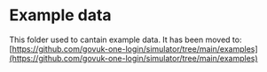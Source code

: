# Example data

This folder used to cantain example data. It has been moved to: [https://github.com/govuk-one-login/simulator/tree/main/examples](https://github.com/govuk-one-login/simulator/tree/main/examples)
